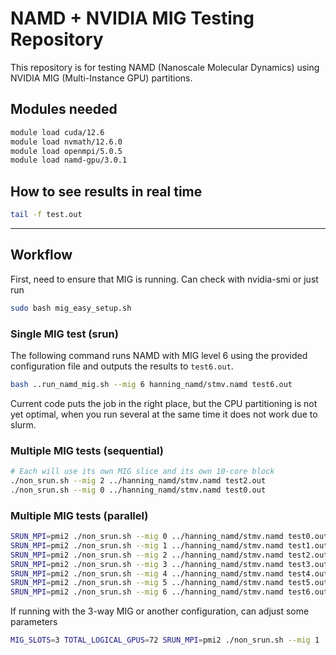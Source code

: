 # NAMD + NVIDIA MIG Testing Repository

This repository is for testing NAMD (Nanoscale Molecular Dynamics) using NVIDIA MIG (Multi-Instance GPU) partitions.

## Modules needed

```bash
module load cuda/12.6
module load nvmath/12.6.0
module load openmpi/5.0.5
module load namd-gpu/3.0.1
```

## How to see results in real time

```bash
tail -f test.out
```

--------------------

## Workflow

First, need to ensure that MIG is running. Can check with nvidia-smi or just run

```bash
sudo bash mig_easy_setup.sh
```

### Single MIG test (srun)

The following command runs NAMD with MIG level 6 using the provided configuration file and outputs the results to `test6.out`.

```bash
bash ..run_namd_mig.sh --mig 6 hanning_namd/stmv.namd test6.out
```

Current code puts the job in the right place, but the CPU partitioning is not yet optimal, when you run several at the same time it does not work due to slurm.

### Multiple MIG tests (sequential)

```bash
# Each will use its own MIG slice and its own 10-core block
./non_srun.sh --mig 2 ../hanning_namd/stmv.namd test2.out
./non_srun.sh --mig 0 ../hanning_namd/stmv.namd test0.out
```

### Multiple MIG tests (parallel)

```bash
SRUN_MPI=pmi2 ./non_srun.sh --mig 0 ../hanning_namd/stmv.namd test0.out
SRUN_MPI=pmi2 ./non_srun.sh --mig 1 ../hanning_namd/stmv.namd test1.out
SRUN_MPI=pmi2 ./non_srun.sh --mig 2 ../hanning_namd/stmv.namd test2.out
SRUN_MPI=pmi2 ./non_srun.sh --mig 3 ../hanning_namd/stmv.namd test3.out
SRUN_MPI=pmi2 ./non_srun.sh --mig 4 ../hanning_namd/stmv.namd test4.out
SRUN_MPI=pmi2 ./non_srun.sh --mig 5 ../hanning_namd/stmv.namd test5.out
SRUN_MPI=pmi2 ./non_srun.sh --mig 6 ../hanning_namd/stmv.namd test6.out
```

If running with the 3-way MIG or another configuration, can adjust some parameters

```bash
MIG_SLOTS=3 TOTAL_LOGICAL_GPUS=72 SRUN_MPI=pmi2 ./non_srun.sh --mig 1 ../hanning_namd/stmv.namd test1.out
```
